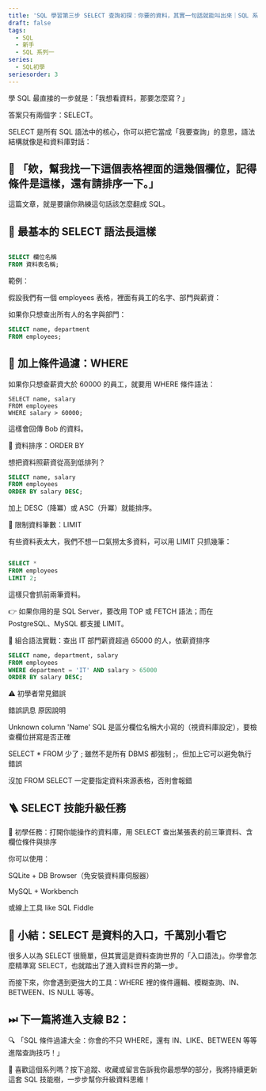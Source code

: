 ```yaml
---
title: 'SQL 學習第三步 SELECT 查詢初探：你要的資料，其實一句話就能叫出來｜SQL 系列支線 '
draft: false
tags:
  - SQL
  - 新手
  - SQL 系列一
series:
  - SQL初學
seriesorder: 3
---
```


學 SQL 最直接的一步就是：「我想看資料，那要怎麼寫？」

答案只有兩個字：SELECT。

SELECT 是所有 SQL 語法中的核心，你可以把它當成「我要查詢」的意思，語法結構就像是和資料庫對話：

## 📣 「欸，幫我找一下這個表格裡面的這幾個欄位，記得條件是這樣，還有請排序一下。」

這篇文章，就是要讓你熟練這句話該怎麼翻成 SQL。

## 🧪 最基本的 SELECT 語法長這樣

```sql

SELECT 欄位名稱
FROM 資料表名稱;

```

範例：

假設我們有一個 employees 表格，裡面有員工的名字、部門與薪資：

如果你只想查出所有人的名字與部門：

```sql
SELECT name, department
FROM employees;
```

## 🎯 加上條件過濾：WHERE

如果你只想查薪資大於 60000 的員工，就要用 WHERE 條件語法：

```
SELECT name, salary
FROM employees
WHERE salary > 60000;
```

這樣會回傳 Bob 的資料。

🔀 資料排序：ORDER BY

想把資料照薪資從高到低排列？

```sql
SELECT name, salary
FROM employees
ORDER BY salary DESC;
```

加上 DESC（降冪）或 ASC（升冪）就能排序。

🧯 限制資料筆數：LIMIT

有些資料表太大，我們不想一口氣撈太多資料，可以用 LIMIT 只抓幾筆：

```sql

SELECT *
FROM employees
LIMIT 2;

```

這樣只會抓前兩筆資料。

👉 如果你用的是 SQL Server，要改用 TOP 或 FETCH 語法；而在 PostgreSQL、MySQL 都支援 LIMIT。

🧠 組合語法實戰：查出 IT 部門薪資超過 65000 的人，依薪資排序

```sql
SELECT name, department, salary
FROM employees
WHERE department = 'IT' AND salary > 65000
ORDER BY salary DESC;
```

⚠️ 初學者常見錯誤

錯誤訊息	原因說明

Unknown column 'Name'	SQL 是區分欄位名稱大小寫的（視資料庫設定），要檢查欄位拼寫是否正確

SELECT \* FROM 少了 ;	雖然不是所有 DBMS 都強制 ;，但加上它可以避免執行錯誤

沒加 FROM	SELECT 一定要指定資料來源表格，否則會報錯

## 🪜 SELECT 技能升級任務

🎯 初學任務：打開你能操作的資料庫，用 SELECT 查出某張表的前三筆資料、含欄位條件與排序

你可以使用：

SQLite + DB Browser（免安裝資料庫伺服器）

MySQL + Workbench

或線上工具 like SQL Fiddle

## 🧭 小結：SELECT 是資料的入口，千萬別小看它

很多人以為 SELECT 很簡單，但其實這是資料查詢世界的「入口語法」。你學會怎麼精準寫 SELECT，也就踏出了進入資料世界的第一步。

而接下來，你會遇到更強大的工具：WHERE 裡的條件邏輯、模糊查詢、IN、BETWEEN、IS NULL 等等。

## ⏭ 下一篇將進入支線 B2：

🔍 「SQL 條件過濾大全：你會的不只 WHERE，還有 IN、LIKE、BETWEEN 等等進階查詢技巧！」

📌 喜歡這個系列嗎？按下追蹤、收藏或留言告訴我你最想學的部分，我將持續更新這套 SQL 技能樹，一步步幫你升級資料思維！
  